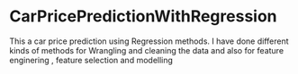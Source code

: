 # CarPricePredictionWithRegression
This a car price prediction using Regression methods. I have done different kinds of methods for Wrangling and cleaning the data and also for feature enginering , feature selection and modelling 
